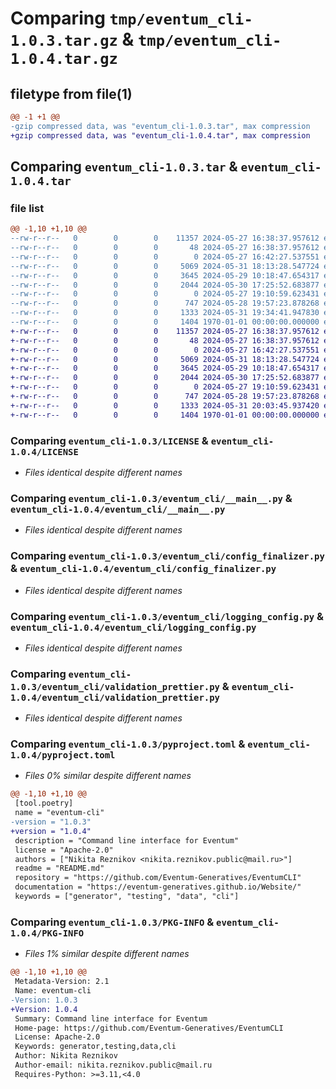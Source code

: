 # Comparing `tmp/eventum_cli-1.0.3.tar.gz` & `tmp/eventum_cli-1.0.4.tar.gz`

## filetype from file(1)

```diff
@@ -1 +1 @@
-gzip compressed data, was "eventum_cli-1.0.3.tar", max compression
+gzip compressed data, was "eventum_cli-1.0.4.tar", max compression
```

## Comparing `eventum_cli-1.0.3.tar` & `eventum_cli-1.0.4.tar`

### file list

```diff
@@ -1,10 +1,10 @@
--rw-r--r--   0        0        0    11357 2024-05-27 16:38:37.957612 eventum_cli-1.0.3/LICENSE
--rw-r--r--   0        0        0       48 2024-05-27 16:38:37.957612 eventum_cli-1.0.3/README.md
--rw-r--r--   0        0        0        0 2024-05-27 16:42:27.537551 eventum_cli-1.0.3/eventum_cli/__init__.py
--rw-r--r--   0        0        0     5069 2024-05-31 18:13:28.547724 eventum_cli-1.0.3/eventum_cli/__main__.py
--rw-r--r--   0        0        0     3645 2024-05-29 10:18:47.654317 eventum_cli-1.0.3/eventum_cli/config_finalizer.py
--rw-r--r--   0        0        0     2044 2024-05-30 17:25:52.683877 eventum_cli-1.0.3/eventum_cli/logging_config.py
--rw-r--r--   0        0        0        0 2024-05-27 19:10:59.623431 eventum_cli-1.0.3/eventum_cli/py.typed
--rw-r--r--   0        0        0      747 2024-05-28 19:57:23.878268 eventum_cli-1.0.3/eventum_cli/validation_prettier.py
--rw-r--r--   0        0        0     1333 2024-05-31 19:34:41.947830 eventum_cli-1.0.3/pyproject.toml
--rw-r--r--   0        0        0     1404 1970-01-01 00:00:00.000000 eventum_cli-1.0.3/PKG-INFO
+-rw-r--r--   0        0        0    11357 2024-05-27 16:38:37.957612 eventum_cli-1.0.4/LICENSE
+-rw-r--r--   0        0        0       48 2024-05-27 16:38:37.957612 eventum_cli-1.0.4/README.md
+-rw-r--r--   0        0        0        0 2024-05-27 16:42:27.537551 eventum_cli-1.0.4/eventum_cli/__init__.py
+-rw-r--r--   0        0        0     5069 2024-05-31 18:13:28.547724 eventum_cli-1.0.4/eventum_cli/__main__.py
+-rw-r--r--   0        0        0     3645 2024-05-29 10:18:47.654317 eventum_cli-1.0.4/eventum_cli/config_finalizer.py
+-rw-r--r--   0        0        0     2044 2024-05-30 17:25:52.683877 eventum_cli-1.0.4/eventum_cli/logging_config.py
+-rw-r--r--   0        0        0        0 2024-05-27 19:10:59.623431 eventum_cli-1.0.4/eventum_cli/py.typed
+-rw-r--r--   0        0        0      747 2024-05-28 19:57:23.878268 eventum_cli-1.0.4/eventum_cli/validation_prettier.py
+-rw-r--r--   0        0        0     1333 2024-05-31 20:03:45.937420 eventum_cli-1.0.4/pyproject.toml
+-rw-r--r--   0        0        0     1404 1970-01-01 00:00:00.000000 eventum_cli-1.0.4/PKG-INFO
```

### Comparing `eventum_cli-1.0.3/LICENSE` & `eventum_cli-1.0.4/LICENSE`

 * *Files identical despite different names*

### Comparing `eventum_cli-1.0.3/eventum_cli/__main__.py` & `eventum_cli-1.0.4/eventum_cli/__main__.py`

 * *Files identical despite different names*

### Comparing `eventum_cli-1.0.3/eventum_cli/config_finalizer.py` & `eventum_cli-1.0.4/eventum_cli/config_finalizer.py`

 * *Files identical despite different names*

### Comparing `eventum_cli-1.0.3/eventum_cli/logging_config.py` & `eventum_cli-1.0.4/eventum_cli/logging_config.py`

 * *Files identical despite different names*

### Comparing `eventum_cli-1.0.3/eventum_cli/validation_prettier.py` & `eventum_cli-1.0.4/eventum_cli/validation_prettier.py`

 * *Files identical despite different names*

### Comparing `eventum_cli-1.0.3/pyproject.toml` & `eventum_cli-1.0.4/pyproject.toml`

 * *Files 0% similar despite different names*

```diff
@@ -1,10 +1,10 @@
 [tool.poetry]
 name = "eventum-cli"
-version = "1.0.3"
+version = "1.0.4"
 description = "Command line interface for Eventum"
 license = "Apache-2.0"
 authors = ["Nikita Reznikov <nikita.reznikov.public@mail.ru>"]
 readme = "README.md"
 repository = "https://github.com/Eventum-Generatives/EventumCLI"
 documentation = "https://eventum-generatives.github.io/Website/"
 keywords = ["generator", "testing", "data", "cli"]
```

### Comparing `eventum_cli-1.0.3/PKG-INFO` & `eventum_cli-1.0.4/PKG-INFO`

 * *Files 1% similar despite different names*

```diff
@@ -1,10 +1,10 @@
 Metadata-Version: 2.1
 Name: eventum-cli
-Version: 1.0.3
+Version: 1.0.4
 Summary: Command line interface for Eventum
 Home-page: https://github.com/Eventum-Generatives/EventumCLI
 License: Apache-2.0
 Keywords: generator,testing,data,cli
 Author: Nikita Reznikov
 Author-email: nikita.reznikov.public@mail.ru
 Requires-Python: >=3.11,<4.0
```

